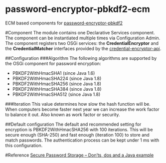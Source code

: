 password-encryptor-pbkdf2-ecm
============================

ECM based components for [password-encryptor-pbkdf2][3]

#Component
The module contains one Declarative Services component. The component can be 
instantiated multiple times via Configuration Admin. The component registers 
two OSGi services: the **CredentialEncryptor** and the **CredentialMatcher** 
interfaces provided by the [credential-encryptor-api][1].

##Configuration
###Algorithm
The following algorithms are supported by the OSGi component for password 
encryption:
 - PBKDF2WithHmacSHA1 (since Java 1.6)
 - PBKDF2WithHmacSHA224 (since Java 1.8)
 - PBKDF2WithHmacSHA256 (since Java 1.8)
 - PBKDF2WithHmacSHA384 (since Java 1.8)
 - PBKDF2WithHmacSHA512 (since Java 1.8)

###Iteration
This value determines how slow the hash function will be. When computers 
become faster next year we can increase the work factor to balance it out.
Also known as work factor or security.

##Default configuration
The default and recommended setting for encryption is PBKDF2WithHmacSHA256 with
100 iterations. This will be secure enough (SHA-250) and fast enough (iteration
100) to store and match passwords. The authentication process can be kept under
1 ms with this configuration.

#Reference
[Secure Password Storage – Don’ts, dos and a Java example][2]

[1]: https://github.com/everit-org/credential-encryptor-api
[2]: http://www.javacodegeeks.com/2012/05/secure-password-storage-donts-dos-and.html
[3]: https://github.com/everit-org/password-encryptor-pbkdf2

